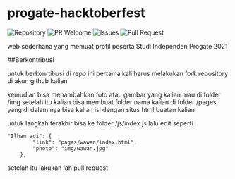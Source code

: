 # progate-hacktoberfest

![Repository](https://img.shields.io/badge/github-quotes-brightgreen?logo=github&style=flat)
![PR Welcome](https://img.shields.io/badge/PRs-welcome-brightgreen)
![Issues](https://img.shields.io/github/issues/IlhamSetiawan/progate-hacktoberfest)
![Pull Request](https://img.shields.io/github/issues-pr/IlhamSetiawan/progate-hacktoberfest)

web sederhana yang memuat profil peserta Studi Independen Progate 2021

##Berkontribusi

untuk berkonrtibusi di repo ini  pertama kali harus melakukan fork repository di akun github kalian


kemudian  bisa menambahkan foto atau gambar yang kalian mau di folder /img
setelah itu kalian bisa membuat folder nama kalian di folder /pages yang di dalam nya bisa kalian isi dengan situs html buatan kalian

untuk langkah terakhir  bisa ke folder /js/index.js lalu edit seperti

```
"Ilham adi": {
        "link": "pages/wawan/index.html",
        "photo": "img/wawan.jpg"
    },

```
setelah itu lakukan lah pull request
